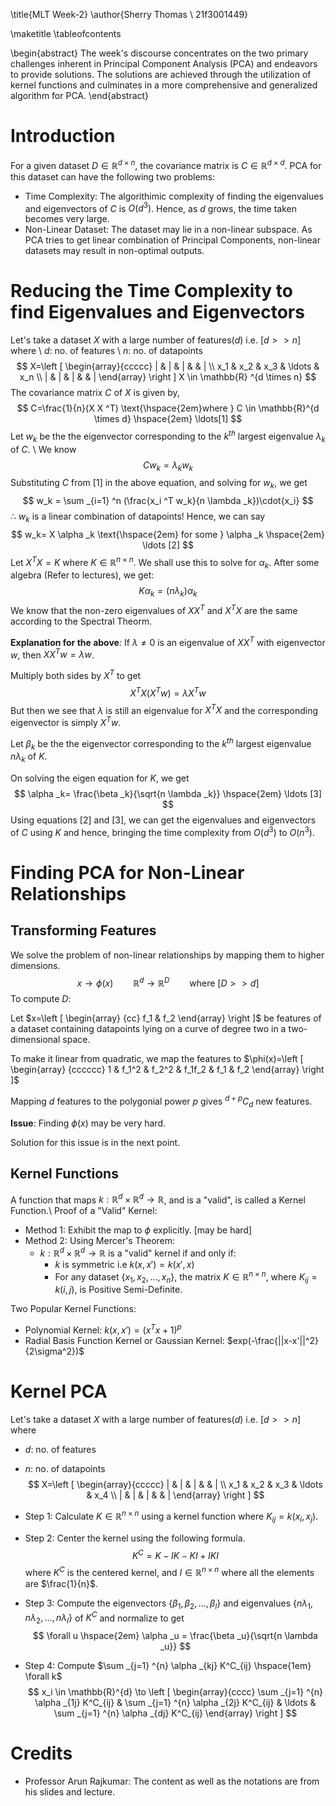 \title{MLT Week-2}
\author{Sherry Thomas \\ 21f3001449}

\maketitle
\tableofcontents

\begin{abstract}
The week's discourse concentrates on the two primary challenges inherent in Principal Component Analysis (PCA) and endeavors to provide solutions. The solutions are achieved through the utilization of kernel functions and culminates in a more comprehensive and generalized algorithm for PCA.
\end{abstract}

# Introduction
For a given dataset $D \in \mathbb{R} ^{d \times n}$, the covariance matrix is $C \in \mathbb{R} ^{d \times d}$. PCA for this dataset can have the following two problems:

* Time Complexity: The algorithimic complexity of finding the eigenvalues and eigenvectors of $C$ is $O(d ^3)$. Hence, as $d$ grows, the time taken becomes very large.
* Non-Linear Dataset: The dataset may lie in a non-linear subspace. As PCA tries to get linear combination of Principal Components, non-linear datasets may result in non-optimal outputs.

# Reducing the Time Complexity to find Eigenvalues and Eigenvectors
Let's take a dataset $X$ with a large number of features($d$) i.e. $[d >> n]$ where \\ $d$: no. of features \\ $n$: no. of datapoints
$$
X=\left [
\begin{array}{ccccc}
    | & | & | & & | \\
    x_1 & x_2 & x_3 & \ldots & x_n \\
    | & | & | & & |
\end{array}
\right ]
X \in \mathbb{R} ^{d \times n} 
$$
The covariance matrix $C$ of $X$ is given by,
$$
C=\frac{1}{n}(X  X ^T) \text{\hspace{2em}where } C \in \mathbb{R}^{d \times d} \hspace{2em} \ldots[1]
$$
Let $w_k$ be the the eigenvector corresponding to the $k ^{th}$ largest eigenvalue $\lambda _k$ of $C$. \\
We know
$$
Cw_k=\lambda _k w_k
$$
Substituting $C$ from $[1]$ in the above equation, and solving for $w_k$, we get
$$
w_k = \sum _{i=1} ^n (\frac{x_i ^T w_k}{n \lambda _k})\cdot{x_i}
$$
$\therefore$ $w_k$ is a linear combination of datapoints! Hence, we can say
$$
w_k= X \alpha _k \text{\hspace{2em} for some } \alpha _k \hspace{2em} \ldots [2]
$$
Let $X ^T X = K$ where $K \in \mathbb{R} ^{n \times n}$. We shall use this to solve for $\alpha _k$. After some algebra (Refer to lectures), we get:
$$
K \alpha _k = (n \lambda _k) \alpha _k
$$
We know that the non-zero eigenvalues of $XX^T$ and $X^T X$ are the same according to the Spectral Theorm.

**Explanation for the above**: If $\lambda \ne 0$ is an eigenvalue of $XX^T$ with eigenvector $w$, then $XX^Tw=\lambda w$.

Multiply both sides by $X^T$ to get $$X^TX(X^Tw)=\lambda X^Tw$$
But then we see that $\lambda$ is still an eigenvalue for $X^TX$ and the corresponding eigenvector is simply $X^Tw$.

Let $\beta _k$ be the the eigenvector corresponding to the $k ^{th}$ largest eigenvalue $n \lambda _k$ of $K$.

On solving the eigen equation for $K$, we get
$$
\alpha _k= \frac{\beta _k}{\sqrt{n \lambda _k}} \hspace{2em} \ldots [3]
$$
Using equations [2] and [3], we can get the eigenvalues and eigenvectors of $C$ using $K$ and hence, bringing the time complexity from $O(d ^3)$ to $O(n^3)$.

# Finding PCA for Non-Linear Relationships
## Transforming Features
We solve the problem of non-linear relationships by mapping them to higher dimensions.
$$
x \to \phi(x) \hspace{2em} \mathbb{R} ^d \to \mathbb{R} ^D \hspace{2em} \text{where } [D >> d]
$$
To compute $D$:

Let $x=\left [
\begin{array} {cc}
    f_1 & f_2
\end{array}
\right ]$ be features of a dataset containing datapoints lying on a curve of degree two in a two-dimensional space.

To make it linear from quadratic, we map the features to 
$\phi(x)=\left [
\begin{array} {cccccc}
    1 & f_1^2 & f_2^2 & f_1f_2 & f_1 & f_2
\end{array}
\right ]$

Mapping $d$ features to the polygonial power $p$ gives $^{d+p} C_d$ new features.

**Issue**: Finding $\phi(x)$ may be very hard.

Solution for this issue is in the next point.

## Kernel Functions
A function that maps $k: \mathbb{R}^d \times \mathbb{R}^d \to \mathbb{R}$, and is a "valid", is called a Kernel Function.\\
Proof of a "Valid" Kernel:

* Method 1: Exhibit the map to $\phi$ explicitly. [may be hard]
* Method 2: Using Mercer's Theorem:
	+ $k: \mathbb{R}^d \times \mathbb{R}^d \to \mathbb{R}$ is a "valid" kernel if and only if:
		- $k$ is symmetric i.e $k(x,x') = k(x',x)$
		- For any dataset $\{x_1,x_2,\ldots,x_n  \}$, the matrix $K \in \mathbb{R}^{n \times n}$, where $K_{ij} = k(i,j)$, is Positive Semi-Definite.

Two Popular Kernel Functions:
* Polynomial Kernel: $k(x,x') = (x^Tx + 1)^p$
* Radial Basis Function Kernel or Gaussian Kernel: $exp(-\frac{||x-x'||^2}{2\sigma^2})$

# Kernel PCA
Let's take a dataset $X$ with a large number of features($d$) i.e. $[d >> n]$ where 

* $d$: no. of features
* $n$: no. of datapoints
$$
X=\left [
\begin{array}{ccccc}
    | & | & | & & | \\
    x_1 & x_2 & x_3 & \ldots & x_4 \\
    | & | & | & & |
\end{array}
\right ]
$$

* Step 1: Calculate $K \in \mathbb{R}^{n \times n}$ using a kernel function where $K_{ij}=k(x_i,x_j)$.
* Step 2: Center the kernel using the following formula.
    $$
    K^C=K-IK-KI+IKI
    $$
    where $K^C$ is the centered kernel, and $I \in \mathbb{R}^{n \times n}$ where all the elements are $\frac{1}{n}$.
* Step 3: Compute the eigenvectors $\{\beta _1, \beta _2, \ldots, \beta _l\}$ and eigenvalues $\{n\lambda _1, n\lambda _2, \ldots, n\lambda _l\}$ of $K^C$ and normalize to get
    $$
    \forall u \hspace{2em} \alpha _u = \frac{\beta _u}{\sqrt{n \lambda _u}}
    $$
* Step 4: Compute $\sum _{j=1} ^{n} \alpha _{kj} K^C_{ij} \hspace{1em} \forall k$
    $$
    x_i \in \mathbb{R}^{d} \to 
    \left [
\begin{array}{cccc}
    \sum _{j=1} ^{n} \alpha _{1j} K^C_{ij} & \sum _{j=1} ^{n} \alpha _{2j} K^C_{ij} & \ldots & \sum _{j=1} ^{n} \alpha _{dj} K^C_{ij}
\end{array}
\right ]
    $$

# Credits
* Professor Arun Rajkumar: The content as well as the notations are from his slides and lecture.